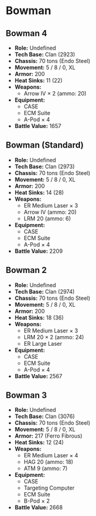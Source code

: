 # Bowman
## Bowman 4
- **Role:** Undefined
- **Tech Base:** Clan (2923)
- **Chassis:** 70 tons (Endo Steel)
- **Movement:** 5 / 8 / 0, XL
- **Armor:** 200
- **Heat Sinks:** 11 (22)
- **Weapons:**
  - Arrow IV × 2 (ammo: 20)
- **Equipment:**
  - CASE
  - ECM Suite
  - A-Pod × 4
- **Battle Value:** 1657

## Bowman (Standard)
- **Role:** Undefined
- **Tech Base:** Clan (2973)
- **Chassis:** 70 tons (Endo Steel)
- **Movement:** 5 / 8 / 0, XL
- **Armor:** 200
- **Heat Sinks:** 14 (28)
- **Weapons:**
  - ER Medium Laser × 3
  - Arrow IV (ammo: 20)
  - LRM 20 (ammo: 6)
- **Equipment:**
  - CASE
  - ECM Suite
  - A-Pod × 4
- **Battle Value:** 2209

## Bowman 2
- **Role:** Undefined
- **Tech Base:** Clan (2974)
- **Chassis:** 70 tons (Endo Steel)
- **Movement:** 5 / 8 / 0, XL
- **Armor:** 200
- **Heat Sinks:** 18 (36)
- **Weapons:**
  - ER Medium Laser × 3
  - LRM 20 × 2 (ammo: 24)
  - ER Large Laser
- **Equipment:**
  - CASE
  - ECM Suite
  - A-Pod × 4
- **Battle Value:** 2567

## Bowman 3
- **Role:** Undefined
- **Tech Base:** Clan (3076)
- **Chassis:** 70 tons (Endo Steel)
- **Movement:** 5 / 8 / 0, XL
- **Armor:** 217 (Ferro Fibrous)
- **Heat Sinks:** 12 (24)
- **Weapons:**
  - ER Medium Laser × 4
  - HAG 20 (ammo: 18)
  - ATM 9 (ammo: 7)
- **Equipment:**
  - CASE
  - Targeting Computer
  - ECM Suite
  - B-Pod × 2
- **Battle Value:** 2668

